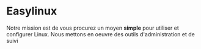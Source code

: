<!-- TITLE: Acceuil -->
<!-- SUBTITLE: Easylinux -->

# Easylinux
Notre mission est de vous procurez un moyen **simple** pour utiliser et configurer Linux.
Nous mettons en oeuvre des outils d'administration et de suivi



